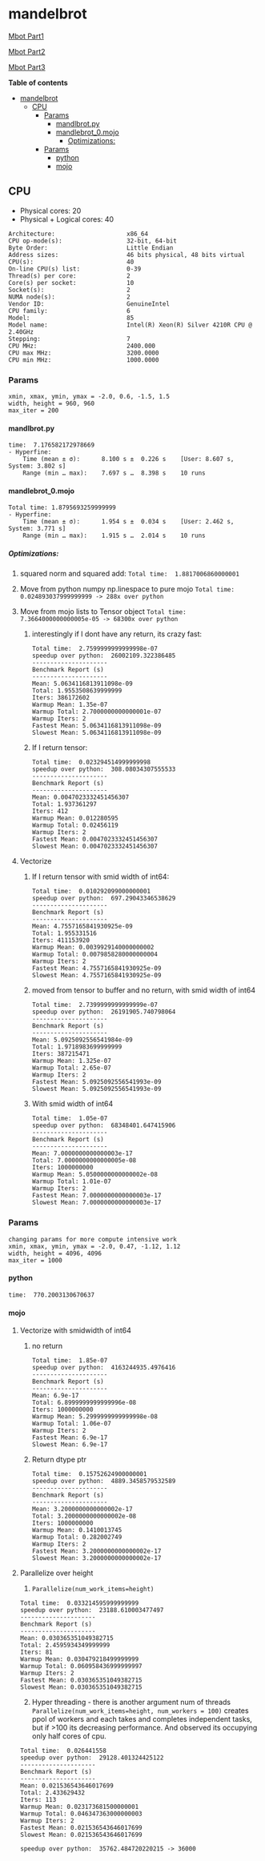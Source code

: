 # mandelbrot
[Mbot Part1](https://www.modular.com/blog/how-mojo-gets-a-35-000x-speedup-over-python-part-1)

[Mbot Part2](https://www.modular.com/blog/how-mojo-gets-a-35-000x-speedup-over-python-part-2)

[Mbot Part3](https://www.modular.com/blog/mojo-a-journey-to-68-000x-speedup-over-python-part-3)

**Table of contents**
- [mandelbrot](#mandelbrot)
  - [CPU](#cpu)
    - [Params](#params)
      - [mandlbrot.py](#mandlbrotpy)
      - [mandlebrot\_0.mojo](#mandlebrot_0mojo)
        - [Optimizations:](#optimizations)
    - [Params](#params-1)
      - [python](#python)
      - [mojo](#mojo)


## CPU

- Physical cores: 20
- Physical + Logical cores: 40
```
Architecture:                    x86_64
CPU op-mode(s):                  32-bit, 64-bit
Byte Order:                      Little Endian
Address sizes:                   46 bits physical, 48 bits virtual
CPU(s):                          40
On-line CPU(s) list:             0-39
Thread(s) per core:              2
Core(s) per socket:              10
Socket(s):                       2
NUMA node(s):                    2
Vendor ID:                       GenuineIntel
CPU family:                      6
Model:                           85
Model name:                      Intel(R) Xeon(R) Silver 4210R CPU @ 2.40GHz
Stepping:                        7
CPU MHz:                         2400.000
CPU max MHz:                     3200.0000
CPU min MHz:                     1000.0000
```


### Params
```
xmin, xmax, ymin, ymax = -2.0, 0.6, -1.5, 1.5
width, height = 960, 960
max_iter = 200
```

#### mandlbrot.py
```
time:  7.176582172978669
- Hyperfine:
    Time (mean ± σ):      8.100 s ±  0.226 s    [User: 8.607 s, System: 3.802 s]
    Range (min … max):    7.697 s …  8.398 s    10 runs
```
#### mandlebrot_0.mojo
```
Total time: 1.8795693259999999
- Hyperfine:
    Time (mean ± σ):      1.954 s ±  0.034 s    [User: 2.462 s, System: 3.771 s]
    Range (min … max):    1.915 s …  2.014 s    10 runs
```

##### Optimizations:
1. squared norm and squared add:
   `Total time:  1.8817006860000001`
2. Move from python numpy np.linespace to pure mojo
   `Total time:  0.024893037999999999 -> 288x over python`

3. Move from mojo lists to Tensor object
   `Total time:  7.3664000000000005e-05 -> 68300x over python`
   1. interestingly if I dont have any return, its crazy fast:
        ```
        Total time:  2.7599999999999998e-07
        speedup over python:  26002109.322386485
        ---------------------
        Benchmark Report (s)
        ---------------------
        Mean: 5.0634116813911098e-09
        Total: 1.9553508639999999
        Iters: 386172602
        Warmup Mean: 1.35e-07
        Warmup Total: 2.7000000000000001e-07
        Warmup Iters: 2
        Fastest Mean: 5.0634116813911098e-09
        Slowest Mean: 5.0634116813911098e-09
        ```
    2. If I return tensor:
        ```
        Total time:  0.023294514999999998
        speedup over python:  308.08034307555533
        ---------------------
        Benchmark Report (s)
        ---------------------
        Mean: 0.0047023332451456307
        Total: 1.937361297
        Iters: 412
        Warmup Mean: 0.012280595
        Warmup Total: 0.02456119
        Warmup Iters: 2
        Fastest Mean: 0.0047023332451456307
        Slowest Mean: 0.0047023332451456307
        ```
4. Vectorize 
   1. If I return tensor with smid width of int64:
        ```
        Total time:  0.010292099000000001
        speedup over python:  697.29043346538629
        ---------------------
        Benchmark Report (s)
        ---------------------
        Mean: 4.7557165841930925e-09
        Total: 1.955331516
        Iters: 411153920
        Warmup Mean: 0.0039929140000000002
        Warmup Total: 0.0079858280000000004
        Warmup Iters: 2
        Fastest Mean: 4.7557165841930925e-09
        Slowest Mean: 4.7557165841930925e-09
        ```
    2. moved from tensor to buffer and no return, with smid width of int64
        ```
        Total time:  2.7399999999999999e-07
        speedup over python:  26191905.740798064
        ---------------------
        Benchmark Report (s)
        ---------------------
        Mean: 5.0925092556541984e-09
        Total: 1.9718983699999999
        Iters: 387215471
        Warmup Mean: 1.325e-07
        Warmup Total: 2.65e-07
        Warmup Iters: 2
        Fastest Mean: 5.0925092556541993e-09
        Slowest Mean: 5.0925092556541993e-09
        ```
    3. With smid width of int64
        ```
        Total time:  1.05e-07
        speedup over python:  68348401.647415906
        ---------------------
        Benchmark Report (s)
        ---------------------
        Mean: 7.0000000000000003e-17
        Total: 7.0000000000000005e-08
        Iters: 1000000000
        Warmup Mean: 5.0500000000000002e-08
        Warmup Total: 1.01e-07
        Warmup Iters: 2
        Fastest Mean: 7.0000000000000003e-17
        Slowest Mean: 7.0000000000000003e-17
        ```

### Params
```
changing params for more compute intensive work
xmin, xmax, ymin, ymax = -2.0, 0.47, -1.12, 1.12
width, height = 4096, 4096
max_iter = 1000
```
#### python
`time:  770.2003130670637`

#### mojo
1. Vectorize with smidwidth of int64 
   1. no return
        ```
        Total time:  1.85e-07
        speedup over python:  4163244935.4976416
        ---------------------
        Benchmark Report (s)
        ---------------------
        Mean: 6.9e-17
        Total: 6.8999999999999996e-08
        Iters: 1000000000
        Warmup Mean: 5.2999999999999998e-08
        Warmup Total: 1.06e-07
        Warmup Iters: 2
        Fastest Mean: 6.9e-17
        Slowest Mean: 6.9e-17
        ```

    2. Return dtype ptr
        ```
        Total time:  0.15752624900000001
        speedup over python:  4889.3458579532589
        ---------------------
        Benchmark Report (s)
        ---------------------
        Mean: 3.2000000000000002e-17
        Total: 3.2000000000000002e-08
        Iters: 1000000000
        Warmup Mean: 0.1410013745
        Warmup Total: 0.282002749
        Warmup Iters: 2
        Fastest Mean: 3.2000000000000002e-17
        Slowest Mean: 3.2000000000000002e-17
        ```

2. Parallelize over height
   1. `Parallelize(num_work_items=height)`
    ```
    Total time:  0.033214595999999999
    speedup over python:  23188.610003477497
    ---------------------
    Benchmark Report (s)
    ---------------------
    Mean: 0.030365351049382715
    Total: 2.4595934349999999
    Iters: 81
    Warmup Mean: 0.030479218499999999
    Warmup Total: 0.060958436999999997
    Warmup Iters: 2
    Fastest Mean: 0.030365351049382715
    Slowest Mean: 0.030365351049382715
    ```
   2. Hyper threading - there is another argument num of threads `Parallelize(num_work_items=height, num_workers = 100)` creates ppol of workers and each takes and completes independent tasks, but if >100  its decreasing performance. And observed its occupying only half cores of cpu.
    ```
    Total time:  0.026441558
    speedup over python:  29128.401324425122
    ---------------------
    Benchmark Report (s)
    ---------------------
    Mean: 0.021536543646017699
    Total: 2.433629432
    Iters: 113
    Warmup Mean: 0.023173681500000001
    Warmup Total: 0.046347363000000003
    Warmup Iters: 2
    Fastest Mean: 0.021536543646017699
    Slowest Mean: 0.021536543646017699

    speedup over python:  35762.484720220215 -> 36000
    ```